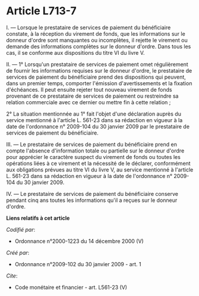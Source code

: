 # Article L713-7

I. ― Lorsque le prestataire de services de paiement du bénéficiaire constate, à la réception du virement de fonds, que les
informations sur le donneur d'ordre sont manquantes ou incomplètes, il rejette le virement ou demande des informations
complètes sur le donneur d'ordre. Dans tous les cas, il se conforme aux dispositions du titre VI du livre V. 

II. ― 1° Lorsqu'un prestataire de services de paiement omet régulièrement de fournir les informations requises sur le donneur
d'ordre, le prestataire de services de paiement du bénéficiaire prend des dispositions qui peuvent, dans un premier temps,
comporter l'émission d'avertissements et la fixation d'échéances. Il peut ensuite rejeter tout nouveau virement de fonds
provenant de ce prestataire de services de paiement ou restreindre sa relation commerciale avec ce dernier ou mettre fin à
cette relation ; 

2° La situation mentionnée au 1° fait l'objet d'une déclaration auprès du service mentionné à l'article L. 561-23 dans sa
rédaction en vigueur à la date de l'ordonnance n° 2009-104 du 30 janvier 2009 par le prestataire de services de paiement du
bénéficiaire. 

III. ― Le prestataire de services de paiement du bénéficiaire prend en compte l'absence d'information totale ou partielle sur
le donneur d'ordre pour apprécier le caractère suspect du virement de fonds ou toutes les opérations liées à ce virement et
la nécessité de le déclarer, conformément aux obligations prévues au titre VI du livre V, au service mentionné à l'article L.
561-23 dans sa rédaction en vigueur à la date de l'ordonnance n° 2009-104 du 30 janvier 2009. 

IV. ― Le prestataire de services de paiement du bénéficiaire conserve pendant cinq ans toutes les informations qu'il a reçues
sur le donneur d'ordre.

**Liens relatifs à cet article**

_Codifié par_:

  - Ordonnance n°2000-1223 du 14 décembre 2000 (V)

_Créé par_:

  - Ordonnance n°2009-102 du 30 janvier 2009 - art. 1

_Cite_:

  - Code monétaire et financier - art. L561-23 (V)
